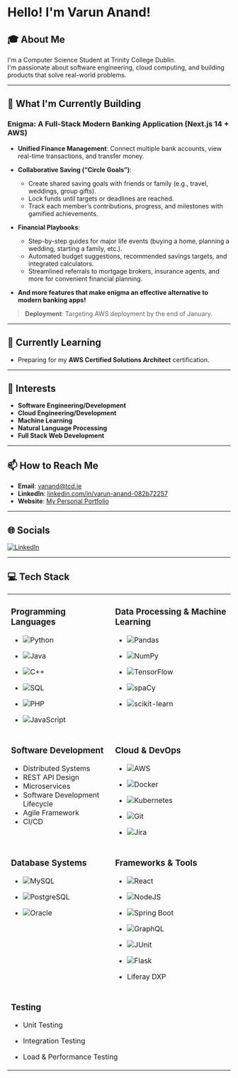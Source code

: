 # Hello! I'm Varun Anand!

## 🎓 About Me
I'm a Computer Science Student at Trinity College Dublin.  
I'm passionate about software engineering, cloud computing, and building products that solve real-world problems.

---

## 🔭 What I'm Currently Building
### Enigma: A Full-Stack Modern Banking Application (Next.js 14 + AWS)
- **Unified Finance Management**: Connect multiple bank accounts, view real-time transactions, and transfer money.  
- **Collaborative Saving (“Circle Goals”)**:
  - Create shared saving goals with friends or family (e.g., travel, weddings, group gifts).  
  - Lock funds until targets or deadlines are reached.  
  - Track each member’s contributions, progress, and milestones with gamified achievements.  
- **Financial Playbooks**:
  - Step-by-step guides for major life events (buying a home, planning a wedding, starting a family, etc.).  
  - Automated budget suggestions, recommended savings targets, and integrated calculators.  
  - Streamlined referrals to mortgage brokers, insurance agents, and more for convenient financial planning.

- **And more features that make enigma an effective alternative to modern banking apps!**

> **Deployment**: Targeting AWS deployment by the end of January.

---

## 🌱 Currently Learning
- Preparing for my **AWS Certified Solutions Architect** certification.

---

## 🤔 Interests
- **Software Engineering/Development**  
- **Cloud Engineering/Development**  
- **Machine Learning**  
- **Natural Language Processing**  
- **Full Stack Web Development**


---

## 📫 How to Reach Me
- **Email**: vanand@tcd.ie  
- **LinkedIn**: [linkedin.com/in/varun-anand-082b72257](https://linkedin.com/in/varun-anand-082b72257)  
- **Website**: [My Personal Portfolio](https://personal-portfolio-website-varunanand07s-projects.vercel.app)

---

## 🌐 Socials
[![LinkedIn](https://img.shields.io/badge/LinkedIn-%230077B5.svg?style=for-the-badge&logo=linkedin&logoColor=white)](https://linkedin.com/in/varun-anand-082b72257)

---

## 💻 Tech Stack

<table>
<tr>
  <td valign="top">

### Programming Languages
- ![Python](https://img.shields.io/badge/python-%2314354C.svg?style=for-the-badge&logo=python&logoColor=white)  
- ![Java](https://img.shields.io/badge/java-%23ED8B00.svg?style=for-the-badge&logo=openjdk&logoColor=white)  
- ![C++](https://img.shields.io/badge/c++-%2300599C.svg?style=for-the-badge&logo=c%2B%2B&logoColor=white)  
- ![SQL](https://img.shields.io/badge/SQL-%234ea94b.svg?style=for-the-badge)  
- ![PHP](https://img.shields.io/badge/PHP-%23777BB4.svg?style=for-the-badge&logo=php&logoColor=white)  
- ![JavaScript](https://img.shields.io/badge/JavaScript-%23323330.svg?style=for-the-badge&logo=javascript&logoColor=%23F7DF1E)

  </td>
  <td valign="top">

### Data Processing & Machine Learning
- ![Pandas](https://img.shields.io/badge/pandas-%23150458.svg?style=for-the-badge&logo=pandas&logoColor=white)  
- ![NumPy](https://img.shields.io/badge/numpy-%23013243.svg?style=for-the-badge&logo=numpy&logoColor=white)  
- ![TensorFlow](https://img.shields.io/badge/TensorFlow-%23FF6F00.svg?style=for-the-badge&logo=TensorFlow&logoColor=white)  
- ![spaCy](https://img.shields.io/badge/spaCy-09A3D5?style=for-the-badge&logo=spacy&logoColor=white)  
- ![scikit-learn](https://img.shields.io/badge/scikit--learn-%23F7931E.svg?style=for-the-badge&logo=scikit-learn&logoColor=white)

  </td>
</tr>
<tr>
  <td valign="top">

### Software Development  
  - Distributed Systems
  - REST API Design
  - Microservices
  - Software Development Lifecycle
  - Agile Framework
  - CI/CD

  </td>
  <td valign="top">

### Cloud & DevOps
- ![AWS](https://img.shields.io/badge/AWS-%23FF9900.svg?style=for-the-badge&logo=amazonaws&logoColor=white)  
- ![Docker](https://img.shields.io/badge/docker-%230db7ed.svg?style=for-the-badge&logo=docker&logoColor=white)  
- ![Kubernetes](https://img.shields.io/badge/kubernetes-%23326ce5.svg?style=for-the-badge&logo=kubernetes&logoColor=white)  
- ![Git](https://img.shields.io/badge/git-%23F05033.svg?style=for-the-badge&logo=git&logoColor=white)  
- ![Jira](https://img.shields.io/badge/jira-%230A0FFF.svg?style=for-the-badge&logo=jira&logoColor=white)

  </td>
</tr>
<tr>
  <td valign="top">

### Database Systems
- ![MySQL](https://img.shields.io/badge/mysql-%2300f.svg?style=for-the-badge&logo=mysql&logoColor=white)  
- ![PostgreSQL](https://img.shields.io/badge/postgresql-%23336791.svg?style=for-the-badge&logo=postgresql&logoColor=white)  
- ![Oracle](https://img.shields.io/badge/oracle-F80000.svg?style=for-the-badge&logo=oracle&logoColor=white)

  </td>
  <td valign="top">

### Frameworks & Tools
- ![React](https://img.shields.io/badge/react-%2320232A.svg?style=for-the-badge&logo=react&logoColor=%2361DAFB)  
- ![NodeJS](https://img.shields.io/badge/node.js-6DA55F?style=for-the-badge&logo=node.js&logoColor=white)  
- ![Spring Boot](https://img.shields.io/badge/spring%20boot-%236DB33F.svg?style=for-the-badge&logo=spring&logoColor=white)  
- ![GraphQL](https://img.shields.io/badge/graphql-E10098.svg?style=for-the-badge&logo=graphql&logoColor=white)  
- ![JUnit](https://img.shields.io/badge/JUnit-25A162.svg?style=for-the-badge&logo=cachet&logoColor=white)  
- ![Flask](https://img.shields.io/badge/flask-%23000.svg?style=for-the-badge&logo=flask&logoColor=white)  
- Liferay DXP

  </td>
</tr>
<tr>
  <td valign="top" colspan="2">

### Testing
- Unit Testing
- Integration Testing
- Load & Performance Testing

  </td>
</tr>
</table>
